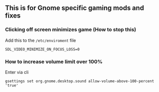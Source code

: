 

## This is for Gnome specific gaming mods and fixes


### Clicking off screen minimizes game (How to stop this)
Add this to the `/etc/enviroment` file
```
SDL_VIDEO_MINIMIZE_ON_FOCUS_LOSS=0
```

### How to increase volume limit over 100%
Enter via cli
```
gsettings set org.gnome.desktop.sound allow-volume-above-100-percent 'true'
```
